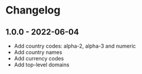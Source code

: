 # Changelog

## 1.0.0 - 2022-06-04

- Add country codes: alpha-2, alpha-3 and numeric
- Add country names
- Add currency codes
- Add top-level domains
